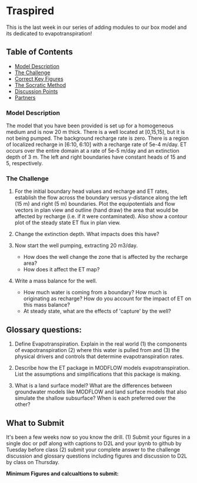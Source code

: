 # Traspired <!-- omit in toc -->

This is the last week in our series of adding modules to our box model and its dedicated to evapotranspiration! 

## Table of Contents <!-- omit in toc -->
- [Model Description](#model-description)
- [The Challenge](#the-challenge)
- [Correct Key Figures](#correct-key-figures)
- [The Socratic Method](#the-socratic-method)
- [Discussion Points](#discussion-points)
- [Partners](#partners)
   

### Model Description
​The model that you have been provided is set up for a homogeneous medium and is now 20 m thick.  There is a well located at [0,15,15], but it is not being pumped.  The background recharge rate is zero.  There is a region of localized recharge in [6:10, 6:10] with a recharge rate of 5e-4 m/day.  ET occurs over the entire domain at a rate of 5e-5 m/day and an extinction depth of 3 m.  The left and right boundaries have constant heads of 15 and 5, respectively.      

### The Challenge
1.  For the initial boundary head values and recharge and ET rates, establish the flow across the boundary versus y-distance along the left (15 m) and right (5 m) boundaries.  Plot the equipotentials and flow vectors in plan view and outline (hand draw) the area that would be affected by recharge (i.e. if it were contaminated).  Also show a contour plot of the steady state ET flux in plan view.  

2. Change the extinction depth.  What impacts does this have?  


4. Now start the well pumping, extracting 20 m3/day.  
   - How does the well change the zone that is affected by the recharge area?  
   - How does it affect the ET map?  

5. Write a mass balance for the well. 
    - How much water is coming from a boundary?  How much is originating as recharge?  How do you account for the impact of ET on this mass balance?  
    - At steady state, what are the effects of 'capture' by the well?

## Glossary questions:
1. Define Evapotranspiration. Explain in the real world (1) the components of evapotranspiration (2) where this water is pulled from and (3) the physical drivers and controls that determine evapotranspiration rates.
   
2. Describe how the ET package in MODFLOW models evapotranspiration. List the assumptions and simplifications that this package is making.
   
3. What is a land surface model? What are the differences between groundwater models like MODFLOW and land surface models that also simulate the shallow subsurface?  When is each preferred over the other?

## What to Submit 
It's been a few weeks now so you know the drill. (1) Submit your figures in a single doc or pdf along with captions to D2L and your ipynb to github by Tuesday before class (2) submit your complete answer to the challenge discussion and glossary questions including figures and discussion to D2L by class on Thursday. 

**Minimum Figures and calcualtions to submit:** 





